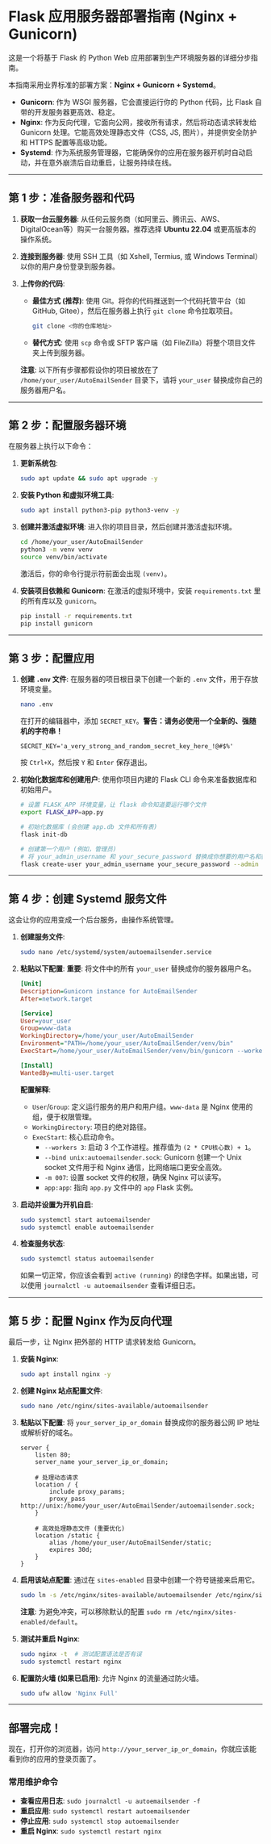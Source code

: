 # Flask 应用服务器部署指南 (Nginx + Gunicorn)

这是一个将基于 Flask 的 Python Web 应用部署到生产环境服务器的详细分步指南。

本指南采用业界标准的部署方案：**Nginx + Gunicorn + Systemd**。

- **Gunicorn**: 作为 WSGI 服务器，它会直接运行你的 Python 代码，比 Flask 自带的开发服务器更高效、稳定。
- **Nginx**: 作为反向代理，它面向公网，接收所有请求，然后将动态请求转发给 Gunicorn 处理。它能高效处理静态文件（CSS, JS, 图片），并提供安全防护和 HTTPS 配置等高级功能。
- **Systemd**: 作为系统服务管理器，它能确保你的应用在服务器开机时自动启动，并在意外崩溃后自动重启，让服务持续在线。

---

## 第 1 步：准备服务器和代码

1.  **获取一台云服务器**: 从任何云服务商（如阿里云、腾讯云、AWS、DigitalOcean等）购买一台服务器。推荐选择 **Ubuntu 22.04** 或更高版本的操作系统。

2.  **连接到服务器**: 使用 SSH 工具（如 Xshell, Termius, 或 Windows Terminal）以你的用户身份登录到服务器。

3.  **上传你的代码**:
    - **最佳方式 (推荐)**: 使用 Git。将你的代码推送到一个代码托管平台（如 GitHub, Gitee），然后在服务器上执行 `git clone` 命令拉取项目。
      ```bash
      git clone <你的仓库地址>
      ```
    - **替代方式**: 使用 `scp` 命令或 SFTP 客户端（如 FileZilla）将整个项目文件夹上传到服务器。

    **注意**: 以下所有步骤都假设你的项目被放在了 `/home/your_user/AutoEmailSender` 目录下，请将 `your_user` 替换成你自己的服务器用户名。

---

## 第 2 步：配置服务器环境

在服务器上执行以下命令：

1.  **更新系统包**:
    ```bash
    sudo apt update && sudo apt upgrade -y
    ```

2.  **安装 Python 和虚拟环境工具**:
    ```bash
    sudo apt install python3-pip python3-venv -y
    ```

3.  **创建并激活虚拟环境**:
    进入你的项目目录，然后创建并激活虚拟环境。
    ```bash
    cd /home/your_user/AutoEmailSender
    python3 -m venv venv
    source venv/bin/activate
    ```
    激活后，你的命令行提示符前面会出现 `(venv)`。

4.  **安装项目依赖和 Gunicorn**:
    在激活的虚拟环境中，安装 `requirements.txt` 里的所有库以及 `gunicorn`。
    ```bash
    pip install -r requirements.txt
    pip install gunicorn
    ```

---

## 第 3 步：配置应用

1.  **创建 `.env` 文件**:
    在服务器的项目根目录下创建一个新的 `.env` 文件，用于存放环境变量。
    ```bash
    nano .env
    ```
    在打开的编辑器中，添加 `SECRET_KEY`。**警告：请务必使用一个全新的、强随机的字符串！**
    ```
    SECRET_KEY='a_very_strong_and_random_secret_key_here_!@#$%'
    ```
    按 `Ctrl+X`，然后按 `Y` 和 `Enter` 保存退出。

2.  **初始化数据库和创建用户**:
    使用你项目内建的 Flask CLI 命令来准备数据库和初始用户。
    ```bash
    # 设置 FLASK_APP 环境变量，让 flask 命令知道要运行哪个文件
    export FLASK_APP=app.py

    # 初始化数据库 (会创建 app.db 文件和所有表)
    flask init-db

    # 创建第一个用户 (例如，管理员)
    # 将 your_admin_username 和 your_secure_password 替换成你想要的用户名和密码
    flask create-user your_admin_username your_secure_password --admin
    ```

---

## 第 4 步：创建 Systemd 服务文件

这会让你的应用变成一个后台服务，由操作系统管理。

1.  **创建服务文件**:
    ```bash
    sudo nano /etc/systemd/system/autoemailsender.service
    ```

2.  **粘贴以下配置**:
    **重要**: 将文件中的所有 `your_user` 替换成你的服务器用户名。

    ```ini
    [Unit]
    Description=Gunicorn instance for AutoEmailSender
    After=network.target

    [Service]
    User=your_user
    Group=www-data
    WorkingDirectory=/home/your_user/AutoEmailSender
    Environment="PATH=/home/your_user/AutoEmailSender/venv/bin"
    ExecStart=/home/your_user/AutoEmailSender/venv/bin/gunicorn --workers 3 --bind unix:autoemailsender.sock -m 007 app:app

    [Install]
    WantedBy=multi-user.target
    ```

    **配置解释**:
    - `User`/`Group`: 定义运行服务的用户和用户组。`www-data` 是 Nginx 使用的组，便于权限管理。
    - `WorkingDirectory`: 项目的绝对路径。
    - `ExecStart`: 核心启动命令。
        - `--workers 3`: 启动 3 个工作进程。推荐值为 `(2 * CPU核心数) + 1`。
        - `--bind unix:autoemailsender.sock`: Gunicorn 创建一个 Unix socket 文件用于和 Nginx 通信，比网络端口更安全高效。
        - `-m 007`: 设置 socket 文件的权限，确保 Nginx 可以读写。
        - `app:app`: 指向 `app.py` 文件中的 `app` Flask 实例。

3.  **启动并设置为开机自启**:
    ```bash
    sudo systemctl start autoemailsender
    sudo systemctl enable autoemailsender
    ```

4.  **检查服务状态**:
    ```bash
    sudo systemctl status autoemailsender
    ```
    如果一切正常，你应该会看到 `active (running)` 的绿色字样。如果出错，可以使用 `journalctl -u autoemailsender` 查看详细日志。

---

## 第 5 步：配置 Nginx 作为反向代理

最后一步，让 Nginx 把外部的 HTTP 请求转发给 Gunicorn。

1.  **安装 Nginx**:
    ```bash
    sudo apt install nginx -y
    ```

2.  **创建 Nginx 站点配置文件**:
    ```bash
    sudo nano /etc/nginx/sites-available/autoemailsender
    ```

3.  **粘贴以下配置**:
    将 `your_server_ip_or_domain` 替换成你的服务器公网 IP 地址或解析好的域名。

    ```nginx
    server {
        listen 80;
        server_name your_server_ip_or_domain;

        # 处理动态请求
        location / {
            include proxy_params;
            proxy_pass http://unix:/home/your_user/AutoEmailSender/autoemailsender.sock;
        }

        # 高效处理静态文件 (重要优化)
        location /static {
            alias /home/your_user/AutoEmailSender/static;
            expires 30d;
        }
    }
    ```

4.  **启用该站点配置**:
    通过在 `sites-enabled` 目录中创建一个符号链接来启用它。
    ```bash
    sudo ln -s /etc/nginx/sites-available/autoemailsender /etc/nginx/sites-enabled
    ```
    **注意**: 为避免冲突，可以移除默认的配置 `sudo rm /etc/nginx/sites-enabled/default`。

5.  **测试并重启 Nginx**:
    ```bash
    sudo nginx -t  # 测试配置语法是否有误
    sudo systemctl restart nginx
    ```

6.  **配置防火墙 (如果已启用)**:
    允许 Nginx 的流量通过防火墙。
    ```bash
    sudo ufw allow 'Nginx Full'
    ```

---

## 部署完成！

现在，打开你的浏览器，访问 `http://your_server_ip_or_domain`，你就应该能看到你的应用的登录页面了。

### 常用维护命令

- **查看应用日志**: `sudo journalctl -u autoemailsender -f`
- **重启应用**: `sudo systemctl restart autoemailsender`
- **停止应用**: `sudo systemctl stop autoemailsender`
- **重启 Nginx**: `sudo systemctl restart nginx`
